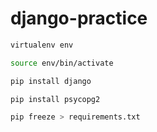 # django-practice

```zsh
virtualenv env

source env/bin/activate
```

```zsh
pip install django

pip install psycopg2

pip freeze > requirements.txt
```
